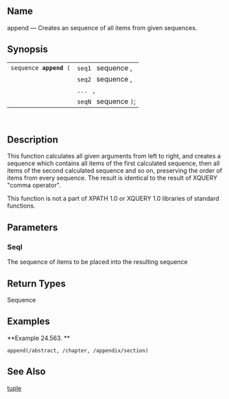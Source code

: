 <div id="xpf_append" class="refentry">

<div class="titlepage">

</div>

<div class="refnamediv">

## Name

append — Creates an sequence of all items from given sequences.

</div>

<div class="refsynopsisdiv">

## Synopsis

<div id="xpf_syn_append" class="funcsynopsis">

|                             |                       |
|-----------------------------|-----------------------|
| `sequence `**`append`**` (` | `seq1 ` sequence ,    |
|                             | `seq2 ` sequence ,    |
|                             | `... ` ,              |
|                             | `seqN ` sequence `)`; |

<div class="funcprototype-spacer">

 

</div>

</div>

</div>

<div id="xpf_desc_append" class="refsect1">

## Description

This function calculates all given arguments from left to right, and
creates a sequence which contains all items of the first calculated
sequence, then all items of the second calculated sequence and so on,
preserving the order of items from every sequence. The result is
identical to the result of XQUERY "comma operator".

This function is not a part of XPATH 1.0 or XQUERY 1.0 libraries of
standard functions.

</div>

<div id="xpf_params_append" class="refsect1">

## Parameters

<div id="id126002" class="refsect2">

### SeqI

The sequence of items to be placed into the resulting sequence

</div>

</div>

<div id="xpf_ret_append" class="refsect1">

## Return Types

Sequence

</div>

<div id="xpf_examples_append" class="refsect1">

## Examples

<div id="xpf_ex_append" class="example">

**Example 24.563. **

<div class="example-contents">

``` screen
append(/abstract, /chapter, /appendix/section)
```

</div>

</div>

  

</div>

<div id="xpf_seealso_append" class="refsect1">

## See Also

<a href="xpf_tuple.html" class="link" title="tuple">tuple</a>

</div>

</div>
